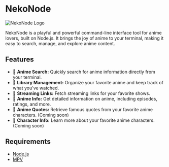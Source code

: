 # NekoNode

![NekoNode Logo](link_to_logo_image)

NekoNode is a playful and powerful command-line interface tool for anime lovers, built on Node.js. It brings the joy of anime to your terminal, making it easy to search, manage, and explore anime content.

## Features

- 🌟 **Anime Search:** Quickly search for anime information directly from your terminal.
- 📂 **Library Management:** Organize your favorite anime and keep track of what you've watched.
- 🎥 **Streaming Links:** Fetch streaming links for your favorite shows.
- 📜 **Anime Info:** Get detailed information on anime, including episodes, ratings, and more.
- 📝 **Anime Quotes:** Retrieve famous quotes from your favorite anime characters. (Coming soon)
- 💬 **Character Info:** Learn more about your favorite anime characters. (Coming soon)

## Requirements

- [Node.js](https://nodejs.org/en/)
- [MPV](https://mpv.io/)